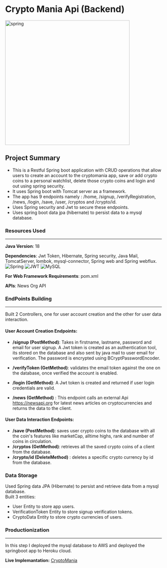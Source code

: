 # Crypto Mania Api (Backend)
<img src="https://i.ibb.co/Hdq55GW/spring.jpg" alt="spring" width="400" align="center" border="0"> 

## Project Summary 
* This  is a Restful Spring boot application with CRUD operations that allow users to create an account to the cryptomania app, save or add crypto coins to a personal watchlist, delete those crypto coins and login and out using spring security.
* It uses  Spring boot with Tomcat server as a framework.
* The app has 9 endpoints namely : /home, /signup, /verifyRegistration, /news, /login, /save, /user, /cryptos and /crypto/id.
* Uses Spring security and Jwt to secure these endpoints.
* Uses spring boot data jpa (hibernate) to persist data to a mysql database.


### **Resources Used**
***
**Java Version**: 18

**Dependencies**: Jwt Token, Hibernate, Spring security, Java Mail, TomcatServer, lombok, mysql-connector, Spring web and Spring webflux.  
![Spring](https://img.shields.io/badge/spring-%236DB33F.svg?style=flat&logo=spring&logoColor=white) 	![JWT](https://img.shields.io/badge/JWT-black?style=flat&logo=JSON%20web%20tokens) 	![MySQL](https://img.shields.io/badge/mysql-%2300f.svg?style=flat&logo=mysql&logoColor=white)

**For Web Framework Requirements**: pom.xml

**APIs**: News Org API

### **EndPoints Building**
***
Built 2 Controllers, one for user account creation and the other for user data interaction.
#### **User Account Creation Endpoints:** 
* **/signup (PostMethod)**: Takes in firstname, lastname, password and email for user signup. A Jwt token is created as an authentication tool, its stored on the database and also sent by java mail to user email for verification. The password is encrypted using BCryptPasswordEncoder.

* **/verifyToken  (GetMethod)**: validates the email token against the one on the database, once verified the account is enabled. 
* **/login  (GetMethod)**: A Jwt token is created and returned if user login credentials are valid. 
* **/news (GetMethod)** : This endpoint calls an external Api https://newsapi.org for latest news articles on cryptocurrencies and returns the data to the client.

#### **User Data Interaction Endpoints:**  
* **/save (PostMethod)**:  saves user crypto coins to the database with all the coin's features like marketCap, alltime highs, rank and number of coins in circulation. 
* **/cryptos (GetMethod)**:  retrieves all the saved crypto coins of a client from the database.
* **/crypto/id (DeleteMethod)** : deletes a specific crypto currency by id from the database.

### **Data Storage**
Used Spring data JPA (Hibernate) to persist and retrieve data from a mysql database.  
Built 3 entities: 
* User Entity to store app users.
* VerificationToken Entity to store signup verification tokens.
* CryptoData Entity to store crypto currencies of users. 



### **Productionization**
***
In this step I deployed the mysql database to AWS and deployed the springboot app to Heroku cloud.

**Live Implemantation:** [CryptoMania](react-cryptomania.herokuapp.com)

